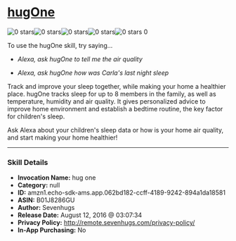 # [hugOne](http://alexa.amazon.com/#skills/amzn1.echo-sdk-ams.app.062bd182-ccff-4189-9242-894a1da18581)
![0 stars](../../images/ic_star_border_black_18dp_1x.png)![0 stars](../../images/ic_star_border_black_18dp_1x.png)![0 stars](../../images/ic_star_border_black_18dp_1x.png)![0 stars](../../images/ic_star_border_black_18dp_1x.png)![0 stars](../../images/ic_star_border_black_18dp_1x.png) 0

To use the hugOne skill, try saying...

* *Alexa, ask hugOne to tell me the air quality*

* *Alexa, ask hugOne how was Carla's last night sleep*

Track and improve your sleep together, while making your home a healthier place. hugOne tracks sleep for up to 8 members in the family, as well as temperature, humidity and air quality. It gives personalized advice to improve home environment and establish a bedtime routine, the key factor for children's sleep. 

Ask Alexa about your children's sleep data or how is your home air quality, and start making your home healthier!

***

### Skill Details

* **Invocation Name:** hug one
* **Category:** null
* **ID:** amzn1.echo-sdk-ams.app.062bd182-ccff-4189-9242-894a1da18581
* **ASIN:** B01J8286GU
* **Author:** Sevenhugs
* **Release Date:** August 12, 2016 @ 03:07:34
* **Privacy Policy:** http://remote.sevenhugs.com/privacy-policy/
* **In-App Purchasing:** No
